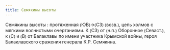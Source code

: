 ```yaml
---
title: Семякины высоты
---
```


Семякины высоты
: протяженная ⦅ЮВ⦆→⦅СЗ⦆ ⦅возв.⦆, цепь холмов с мягкими волнистыми очертаниями. К ⦅СЗ⦆ от ⦅н.п.⦆ Оборонное ⦅Севаст.⦆, к ⦅С⦆ и ⦅В⦆ от Балаклавы по имени участника Крымской войны, героя Балаклавского сражения генерала К.Р. Семякина.

